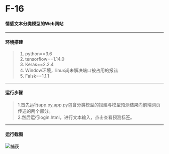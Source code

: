 # F-16  
#### 情感文本分类模型的Web网站  
----------  
#### 环境搭建  
>1. python==3.6  
>2. tensorflow==1.14.0  
>3. Keras==2.2.4  
>4. Window环境，linux尚未解决端口被占用的报错  
>5. Falsk==1.1.1
----------  
#### 运行步骤  
>1.首先运行app.py,app.py包含分类模型的搭建与模型预测结果向前端网页传送的两个部分。  
>2.然后运行login.html，进行文本输入，点击查看预测标签。  
----------  
#### 运行截图  
![捕获](https://user-images.githubusercontent.com/37302820/114127540-16cc5500-992d-11eb-9393-c680bbdd389e.PNG)


